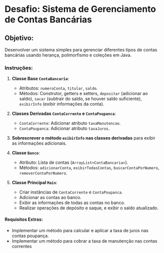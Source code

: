 
# Desafio: Sistema de Gerenciamento de Contas Bancárias

## Objetivo:
Desenvolver um sistema simples para gerenciar diferentes tipos de contas bancárias usando herança, polimorfismo e coleções em Java.

### Instruções:

1. **Classe Base `ContaBancaria`**:
    - Atributos: `numeroConta`, `titular`, `saldo`.
    - Métodos: Construtor, getters e setters, `depositar` (adicionar ao saldo), `sacar` (subtrair do saldo, se houver saldo suficiente), `exibirInfo` (exibir informações da conta).

2. **Classes Derivadas `ContaCorrente` e `ContaPoupanca`**:
    - `ContaCorrente`: Adicionar atributo `taxaManutencao`.
    - `ContaPoupanca`: Adicionar atributo `taxaJuros`.

3. **Sobrescrever o método `exibirInfo` nas classes derivadas** para exibir as informações adicionais.

4. **Classe `Banco`**:
    - Atributo: Lista de contas (`ArrayList<ContaBancaria>`).
    - Métodos: `adicionarConta`, `exibirTodasContas`, `buscarContaPorNumero`, `removerContaPorNumero`.

5. **Classe Principal `Main`**:
    - Criar instâncias de `ContaCorrente` e `ContaPoupanca`.
    - Adicionar as contas ao banco.
    - Exibir as informações de todas as contas no banco.
    - Realizar operações de depósito e saque, e exibir o saldo atualizado.

#### Requisitos Extras:
- Implementar um método para calcular e aplicar a taxa de juros nas contas poupança.
- Implementar um método para cobrar a taxa de manutenção nas contas correntes
